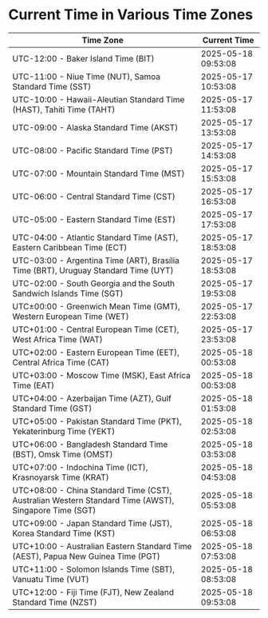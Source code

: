 # Current Time in Various Time Zones

| Time Zone | Current Time |
|-----------|--------------|
| UTC-12:00 - Baker Island Time (BIT) | 2025-05-18 09:53:08 |
| UTC-11:00 - Niue Time (NUT), Samoa Standard Time (SST) | 2025-05-17 10:53:08 |
| UTC-10:00 - Hawaii-Aleutian Standard Time (HAST), Tahiti Time (TAHT) | 2025-05-17 11:53:08 |
| UTC-09:00 - Alaska Standard Time (AKST) | 2025-05-17 13:53:08 |
| UTC-08:00 - Pacific Standard Time (PST) | 2025-05-17 14:53:08 |
| UTC-07:00 - Mountain Standard Time (MST) | 2025-05-17 15:53:08 |
| UTC-06:00 - Central Standard Time (CST) | 2025-05-17 16:53:08 |
| UTC-05:00 - Eastern Standard Time (EST) | 2025-05-17 17:53:08 |
| UTC-04:00 - Atlantic Standard Time (AST), Eastern Caribbean Time (ECT) | 2025-05-17 18:53:08 |
| UTC-03:00 - Argentina Time (ART), Brasília Time (BRT), Uruguay Standard Time (UYT) | 2025-05-17 18:53:08 |
| UTC-02:00 - South Georgia and the South Sandwich Islands Time (SGT) | 2025-05-17 19:53:08 |
| UTC±00:00 - Greenwich Mean Time (GMT), Western European Time (WET) | 2025-05-17 22:53:08 |
| UTC+01:00 - Central European Time (CET), West Africa Time (WAT) | 2025-05-17 23:53:08 |
| UTC+02:00 - Eastern European Time (EET), Central Africa Time (CAT) | 2025-05-18 00:53:08 |
| UTC+03:00 - Moscow Time (MSK), East Africa Time (EAT) | 2025-05-18 00:53:08 |
| UTC+04:00 - Azerbaijan Time (AZT), Gulf Standard Time (GST) | 2025-05-18 01:53:08 |
| UTC+05:00 - Pakistan Standard Time (PKT), Yekaterinburg Time (YEKT) | 2025-05-18 02:53:08 |
| UTC+06:00 - Bangladesh Standard Time (BST), Omsk Time (OMST) | 2025-05-18 03:53:08 |
| UTC+07:00 - Indochina Time (ICT), Krasnoyarsk Time (KRAT) | 2025-05-18 04:53:08 |
| UTC+08:00 - China Standard Time (CST), Australian Western Standard Time (AWST), Singapore Time (SGT) | 2025-05-18 05:53:08 |
| UTC+09:00 - Japan Standard Time (JST), Korea Standard Time (KST) | 2025-05-18 06:53:08 |
| UTC+10:00 - Australian Eastern Standard Time (AEST), Papua New Guinea Time (PGT) | 2025-05-18 07:53:08 |
| UTC+11:00 - Solomon Islands Time (SBT), Vanuatu Time (VUT) | 2025-05-18 08:53:08 |
| UTC+12:00 - Fiji Time (FJT), New Zealand Standard Time (NZST) | 2025-05-18 09:53:08 |
